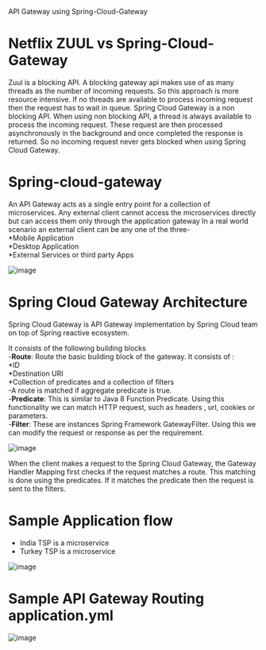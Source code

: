 
API Gateway using Spring-Cloud-Gateway

# Netflix ZUUL vs Spring-Cloud-Gateway
Zuul is a blocking API. A blocking gateway api makes use of as many threads as the number of incoming requests. 
So this approach is more resource intensive. If no threads are available to process incoming request then the request has to wait in queue.
Spring Cloud Gateway is a non blocking API. When using non blocking API, a thread is always available to process the incoming request. These request are then processed asynchronously in the background 
and once completed the response is returned. So no incoming request never gets blocked when using Spring Cloud Gateway.

# Spring-cloud-gateway
An API Gateway acts as a single entry point for a collection of microservices. Any external client cannot access the microservices directly but can access them only through the application gateway
In a real world scenario an external client can be any one of the three-<br>
     *Mobile Application<br>
     *Desktop Application<br>
     *External Services or third party Apps<br>

![image](https://user-images.githubusercontent.com/26468158/81772798-651e6d00-94ac-11ea-809c-2f9904a7ac84.png)

# Spring Cloud Gateway Architecture

Spring Cloud Gateway is API Gateway implementation by Spring Cloud team on top of Spring reactive ecosystem. 

It consists of the following building blocks <br>
-<b>Route</b>: Route the basic building block of the gateway. It consists of :<br>
      *ID <br>
      *Destination URI <br>
      *Collection of predicates and a collection of filters <br>
-A route is matched if aggregate predicate is true.<br>
-<b>Predicate</b>: This is similar to Java 8 Function Predicate. Using this functionality we can match HTTP request, such as headers , url, cookies or parameters.<br>
-<b>Filter</b>: These are instances Spring Framework GatewayFilter. Using this we can modify the request or response as per the requirement.<br>

![image](https://user-images.githubusercontent.com/26468158/81773405-cb57bf80-94ad-11ea-9215-a5eb269749d3.png)

When the client makes a request to the Spring Cloud Gateway, the Gateway Handler Mapping first checks if the request matches a route. 
This matching is done using the predicates. 
If it matches the predicate then the request is sent to the filters.

# Sample Application flow

* India TSP is a microservice
* Turkey TSP is a microservice

![image](https://user-images.githubusercontent.com/26468158/81775343-4f13ab00-94b2-11ea-9a48-134e66aead8b.png)

# Sample API Gateway Routing application.yml

![image](https://user-images.githubusercontent.com/26468158/81774218-aa906980-94af-11ea-8e73-17567476e3ed.png)

